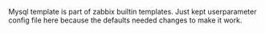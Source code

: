 Mysql template is part of zabbix builtin templates. Just kept userparameter
config file here because the defaults needed changes to make it work.
